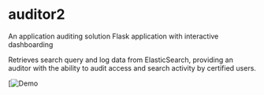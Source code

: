 # auditor2
An application auditing solution Flask application with interactive dashboarding

Retrieves search query and log data from ElasticSearch, providing an auditor with the ability to audit access and search activity by certified users. 


[![Demo](https://vimeo.com/404338353)
